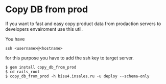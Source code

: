 # Copy DB from prod
If you want to fast and easy copy product data from prodaction servers to developers envairoment use this util.

You have 

```shell
ssh <username>@<hostname>
```

for this purpose you have to add the ssh key to target server.

```shell
$ gem install copy_db_from_prod
$ cd rails_root
$ copy_db_from_prod -h bisu4.insales.ru -u deploy --schema-only
```
